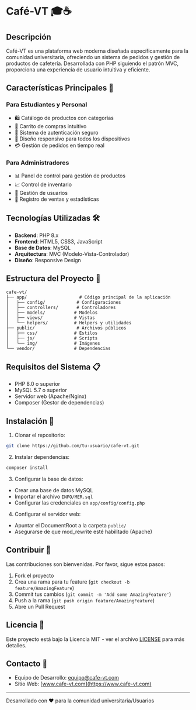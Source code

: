 # Café-VT 🎓☕

## Descripción
Café-VT es una plataforma web moderna diseñada específicamente para la comunidad universitaria, ofreciendo un sistema de pedidos y gestión de productos de cafetería. Desarrollada con PHP siguiendo el patrón MVC, proporciona una experiencia de usuario intuitiva y eficiente.

## Características Principales 🌟

### Para Estudiantes y Personal
- 🛍️ Catálogo de productos con categorías
- 🛒 Carrito de compras intuitivo
- 👤 Sistema de autenticación seguro
- 📱 Diseño responsivo para todos los dispositivos
- 💳 Gestión de pedidos en tiempo real

### Para Administradores
- 📊 Panel de control para gestión de productos
- 📈 Control de inventario
- 👥 Gestión de usuarios
- 📝 Registro de ventas y estadísticas

## Tecnologías Utilizadas 🛠️

- **Backend**: PHP 8.x
- **Frontend**: HTML5, CSS3, JavaScript
- **Base de Datos**: MySQL
- **Arquitectura**: MVC (Modelo-Vista-Controlador)
- **Diseño**: Responsive Design

## Estructura del Proyecto 📁

```
cafe-vt/
├── app/                    # Código principal de la aplicación
│   ├── config/            # Configuraciones
│   ├── controllers/       # Controladores
│   ├── models/           # Modelos
│   ├── views/            # Vistas
│   └── helpers/          # Helpers y utilidades
├── public/                # Archivos públicos
│   ├── css/              # Estilos
│   ├── js/               # Scripts
│   └── img/              # Imágenes
└── vendor/               # Dependencias
```

## Requisitos del Sistema 📋

- PHP 8.0 o superior
- MySQL 5.7 o superior
- Servidor web (Apache/Nginx)
- Composer (Gestor de dependencias)

## Instalación 🚀

1. Clonar el repositorio:
```bash
git clone https://github.com/tu-usuario/cafe-vt.git
```

2. Instalar dependencias:
```bash
composer install
```

3. Configurar la base de datos:
- Crear una base de datos MySQL
- Importar el archivo `INFO/MER.sql`
- Configurar las credenciales en `app/config/config.php`

4. Configurar el servidor web:
- Apuntar el DocumentRoot a la carpeta `public/`
- Asegurarse de que mod_rewrite esté habilitado (Apache)

## Contribuir 🤝

Las contribuciones son bienvenidas. Por favor, sigue estos pasos:

1. Fork el proyecto
2. Crea una rama para tu feature (`git checkout -b feature/AmazingFeature`)
3. Commit tus cambios (`git commit -m 'Add some AmazingFeature'`)
4. Push a la rama (`git push origin feature/AmazingFeature`)
5. Abre un Pull Request

## Licencia 📄

Este proyecto está bajo la Licencia MIT - ver el archivo [LICENSE](LICENSE) para más detalles.

## Contacto 📧

- Equipo de Desarrollo: [equipo@cafe-vt.com](mailto:equipo@cafe-vt.com)
- Sitio Web: [www.cafe-vt.com](https://www.cafe-vt.com)

---
Desarrollado con ❤️ para la comunidad universitaria/Usuarios
